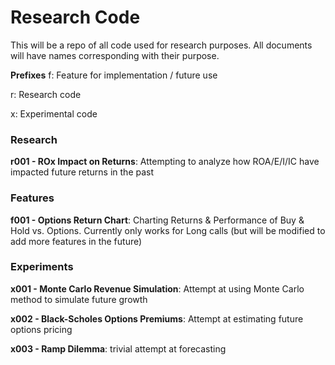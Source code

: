# Research Code

This will be a repo of all code used for research purposes. All documents will have names corresponding with their purpose.

**Prefixes**
f: Feature for implementation / future use

r: Research code

x: Experimental code

### Research
**r001 - ROx Impact on Returns**: Attempting to analyze how ROA/E/I/IC have impacted future returns in the past

### Features
**f001 - Options Return Chart**: Charting Returns & Performance of Buy & Hold vs. Options. Currently only works for 
Long calls (but will be modified to add more features in the future)

### Experiments
**x001 - Monte Carlo Revenue Simulation**: Attempt at using Monte Carlo method to simulate future growth

**x002 - Black-Scholes Options Premiums**: Attempt at estimating future options pricing

**x003 - Ramp Dilemma**: trivial attempt at forecasting